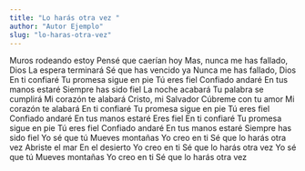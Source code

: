 ```yaml
---
title: "Lo harás otra vez "
author: "Autor Ejemplo"
slug: "lo-haras-otra-vez"
---
```


Muros rodeando estoy
Pensé que caerían hoy
Mas, nunca me has fallado, Dios
La espera terminará
Sé que has vencido ya
Nunca me has fallado, Dios
En ti confiaré
Tu promesa sigue en pie
Tú eres fiel
Confiado andaré
En tus manos estaré
Siempre has sido fiel
La noche acabará
Tu palabra se cumplirá
Mi corazón te alabará
Cristo, mi Salvador
Cúbreme con tu amor
Mi corazón te alabará
En ti confiaré
Tu promesa sigue en pie
Tú eres fiel
Confiado andaré
En tus manos estaré
Eres fiel
En ti confiaré
Tu promesa sigue en pie
Tú eres fiel
Confiado andaré
En tus manos estaré
Siempre has sido fiel
Yo sé que tú
Mueves montañas
Yo creo en ti
Sé que lo harás otra vez
Abriste el mar
En el desierto
Yo creo en ti
Sé que lo harás otra vez
Yo sé que tú
Mueves montañas
Yo creo en ti
Sé que lo harás otra vez

